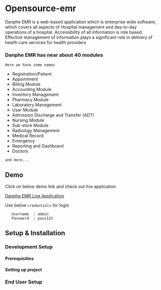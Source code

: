 
Opensource-emr
==============
Danphe EMR is a web-based application which is enterprise wide software, which covers all aspects of Hospital management and day-to-day operations of a hospital. Accessibility of all information is role based. Effective management of information plays a significant role in delivery of health care services for health providers

### Danphe EMR has near about 40 modules
`Here we have some names`


+ Registration/Patient 
+ Appointment 
+ Billing Module 
+ Accounting Module 
+ Inventory Management 
+ Pharmacy Module 
+ Laboratory Management 
+ User Module 
+ Admission Discharge and Transfer (ADT) 
+ Nursing Module 
+ Sub-store Module 
+ Radiology Management 
+ Medical Record 
+ Emergency 
+ Reporting and Dashboard 
+ Doctors 

`and more...`

## Demo
Click on below demo link and check out live application

[Danphe EMR Live Application](http://opensource-healthcare.com/ "Click here for Danphe EMR Live!")

Use below `credentials` for login

```
   Username  : admin
   Password  : pass123
```   

## Setup & Installation

### Development Setup

#### Prerequisities

#### Setting up project

### End User Setup



